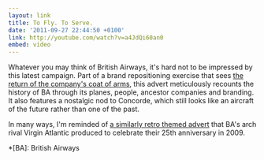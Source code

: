 ```yaml
---
layout: link
title: To Fly. To Serve.
date: '2011-09-27 22:44:50 +0100'
link: http://youtube.com/watch?v=a4JdQi60an0
embed: video
---
```

Whatever you may think of British Airways, it's hard not to be impressed by this latest campaign. Part of a brand repositioning exercise that sees [the return of the company's coat of arms][1], this advert meticulously recounts the history of BA through its planes, people, ancestor companies and branding. It also features a nostalgic nod to Concorde, which still looks like an aircraft of the future rather than one of the past.

In many ways, I'm reminded of [a similarly retro themed advert][2] that BA's arch rival Virgin Atlantic produced to celebrate their 25th anniversary in 2009.

[1]: http://www.underconsideration.com/brandnew/archives/british_airways_goes_vintage.php
[2]: http://www.youtube.com/watch?v=KS_6HHQ7jOA

*[BA]: British Airways